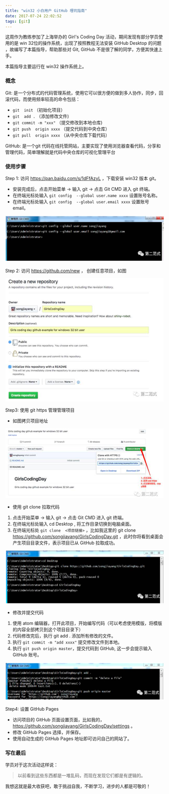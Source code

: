 ```yaml
---
title: "win32 小白用户 GitHub 埋坑指南"
date: 2017-07-24 22:02:52
tags: [git]
---
```


这周作为教练参加了上海举办的 Girl's Coding Day 活动，期间发现有部分学员使用的是 win 32位的操作系统，出现了按照教程无法安装 GitHub Desktop 的问题 ，故编写了本篇指导，帮助那些对  Git,  GitHub 不是很了解的同学，方便其快速上手。

本篇指导主要运行在 win32 操作系统上。

### 概念

Git: 是一个分布式的代码管理系统，使用它可以很方便的做到多人协作，同步，回滚代码，而使用频率较高的命令包括：

- `git  init` （初始化项目）
- `git  add .` （添加修改文件)
- `git commit -m "xxx"` （提交修改到本地仓库)
- `git push  origin xxxx` （提交代码到中央仓库）
- `git pull  origin xxxx` （从中央仓库下载代码）

GitHub: 是一个git 代码在线托管网站，主要实现了使用浏览器查看代码，分享和管理代码，简单理解就是代码中央仓库的可视化管理平台

### 使用步骤

Step 1: 访问 https://pan.baidu.com/s/1dFfAzyL ，下载安装 win32 版本 git。

- 安装完成后，点击开始菜单 ->  输入 git -> 点击 Git CMD  进入 git 终端。
- 在终端光标处输入 `git config  --global user.name xxxx` 设置账号名称。
- 在终端光标处输入 `git config  --global user.email xxxx`  设置账号 email。

![pic1.png](/images/github/pic1.png)

Step 2: 访问 https://github.com/new ， 创建任意项目，如图

![pic2.png](/images/github/pic2.png)

Step3: 使用 git https 管理管理项目

- 如图拷贝项目地址

![pic3.png](/images/github/pic3.png)

- 使用 git clone 拉取代码

1. 点击开始菜单 -> 输入  git -> 点击 Git CMD  进入 git 终端。
2. 在终端光标处输入 cd  Desktop , 将工作目录切换到电脑桌面。
3. 在终端光标处 `git clone  <项目链接>` ，比如我这里的 git clone https://github.com/songjiayang/GirlsCodingDay.git ，此时你将看到桌面会产生项目目录文件，表示项目已从 GitHub 拉取成功。

![pic4.png](/images/github/pic4.png)

- 修改并提交代码

1. 使用 atom 编辑器，打开此项目，开始编写代码（可以考虑使用模版，将模版的内容全部拷贝到这个项目目录下）
2. 代码修改完后，执行 git add . 添加所有修改的文件。
3. 执行 `git commit -m "add xxxx"` 提交修改文件到本地。
4. 执行 `git push origin master`，提交代码到 GitHub, 这一步会提示输入 GitHub 账号。 

![pic5.png](/images/github/pic5.png)

Step4:  设置 GitHub Pages

- 访问项目的  GitHub 页面设置页面，比如我的， https://github.com/songjiayang/GirlsCodingDay/settings 。
- 修改 GitHub Pages 选择，并保存。
- 使用自动生成的 GitHub Pages 地址即可访问自己的网站了。

### 写在最后

学员对于这次活动这样说：

> 以前看到这些东西都是一堆乱码，而现在发现它们都是有逻辑的。

我想这就是最大收获吧，敢于挑战自我，不断学习，进步的人都是可敬的！


